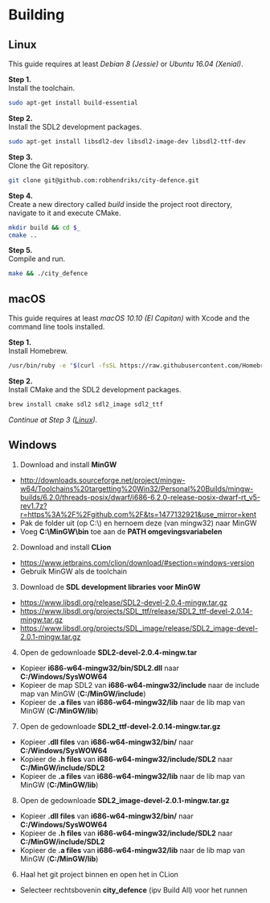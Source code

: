 # Building

## Linux

This guide requires at least *Debian 8 (Jessie)* or *Ubuntu 16.04 (Xenial)*.

**Step 1.**  
Install the toolchain.

```sh
sudo apt-get install build-essential
```

**Step 2.**  
Install the SDL2 development packages.

```sh
sudo apt-get install libsdl2-dev libsdl2-image-dev libsdl2-ttf-dev
```

**Step 3.**  
Clone the Git repository.

```sh
git clone git@github.com:robhendriks/city-defence.git
```

**Step 4.**  
Create a new directory called *build* inside the project root directory, navigate to it and execute CMake.

```sh
mkdir build && cd $_
cmake ..
```

**Step 5.**  
Compile and run.

```sh
make && ./city_defence
```

## macOS

This guide requires at least *macOS 10.10 (El Capitan)* with Xcode and the command line tools installed. 

**Step 1.**  
Install Homebrew.

```sh
/usr/bin/ruby -e "$(curl -fsSL https://raw.githubusercontent.com/Homebrew/install/master/install)"
```

**Step 2.**  
Install CMake and the SDL2 development packages.

```sh
brew install cmake sdl2 sdl2_image sdl2_ttf
```

*Continue at Step 3 ([Linux](#linux)).*


## Windows

1. Download and install **MinGW**
  * http://downloads.sourceforge.net/project/mingw-w64/Toolchains%20targetting%20Win32/Personal%20Builds/mingw-builds/6.2.0/threads-posix/dwarf/i686-6.2.0-release-posix-dwarf-rt_v5-rev1.7z?r=https%3A%2F%2Fgithub.com%2F&ts=1477132921&use_mirror=kent
  * Pak de folder uit (op C:\\) en hernoem deze (van mingw32) naar MinGW
  * Voeg **C:\MinGW\bin** toe aan de **PATH omgevingsvariabelen**
2. Download and install **CLion**
  * https://www.jetbrains.com/clion/download/#section=windows-version
  * Gebruik MinGW als de toolchain
3. Download de **SDL development libraries voor MinGW**
  * https://www.libsdl.org/release/SDL2-devel-2.0.4-mingw.tar.gz
  * https://www.libsdl.org/projects/SDL_ttf/release/SDL2_ttf-devel-2.0.14-mingw.tar.gz
  * https://www.libsdl.org/projects/SDL_image/release/SDL2_image-devel-2.0.1-mingw.tar.gz
4. Open de gedownloade **SDL2-devel-2.0.4-mingw.tar**
  * Kopieer **i686-w64-mingw32/bin/SDL2.dll** naar **C:/Windows/SysWOW64**
  * Kopieer de map SDL2 van **i686-w64-mingw32/include** naar de include map van MinGW (**C:/MinGW/include**)
  * Kopieer de **.a files** van **i686-w64-mingw32/lib** naar de lib map van MinGW (**C:/MinGW/lib**)
7. Open de gedownloade **SDL2_ttf-devel-2.0.14-mingw.tar.gz**
  * Kopieer **.dll files** van **i686-w64-mingw32/bin/** naar **C:/Windows/SysWOW64**
  * Kopieer de **.h files** van **i686-w64-mingw32/include/SDL2** naar **C:/MinGW/include/SDL2**
  * Kopieer de **.a files** van **i686-w64-mingw32/lib** naar de lib map van MinGW (**C:/MinGW/lib**)
8. Open de gedownloade **SDL2_image-devel-2.0.1-mingw.tar.gz**
  * Kopieer **.dll files** van **i686-w64-mingw32/bin/** naar **C:/Windows/SysWOW64**
  * Kopieer de **.h files** van **i686-w64-mingw32/include/SDL2** naar **C:/MinGW/include/SDL2**
  * Kopieer de **.a files** van **i686-w64-mingw32/lib** naar de lib map van MinGW (**C:/MinGW/lib**)
6. Haal het git project binnen en open het in CLion
  * Selecteer rechtsbovenin **city_defence** (ipv Build All) voor het runnen
